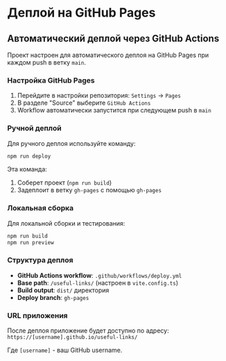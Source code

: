 # Деплой на GitHub Pages

## Автоматический деплой через GitHub Actions

Проект настроен для автоматического деплоя на GitHub Pages при каждом push в ветку `main`.

### Настройка GitHub Pages

1. Перейдите в настройки репозитория: `Settings` → `Pages`
2. В разделе "Source" выберите `GitHub Actions`
3. Workflow автоматически запустится при следующем push в `main`

### Ручной деплой

Для ручного деплоя используйте команду:

```bash
npm run deploy
```

Эта команда:
1. Соберет проект (`npm run build`)
2. Задеплоит в ветку `gh-pages` с помощью `gh-pages`

### Локальная сборка

Для локальной сборки и тестирования:

```bash
npm run build
npm run preview
```

### Структура деплоя

- **GitHub Actions workflow**: `.github/workflows/deploy.yml`
- **Base path**: `/useful-links/` (настроен в `vite.config.ts`)
- **Build output**: `dist/` директория
- **Deploy branch**: `gh-pages`

### URL приложения

После деплоя приложение будет доступно по адресу:
`https://[username].github.io/useful-links/`

Где `[username]` - ваш GitHub username.
